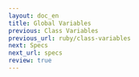```yaml
---
layout: doc_en
title: Global Variables
previous: Class Variables
previous_url: ruby/class-variables
next: Specs
next_url: specs
review: true
---
```

